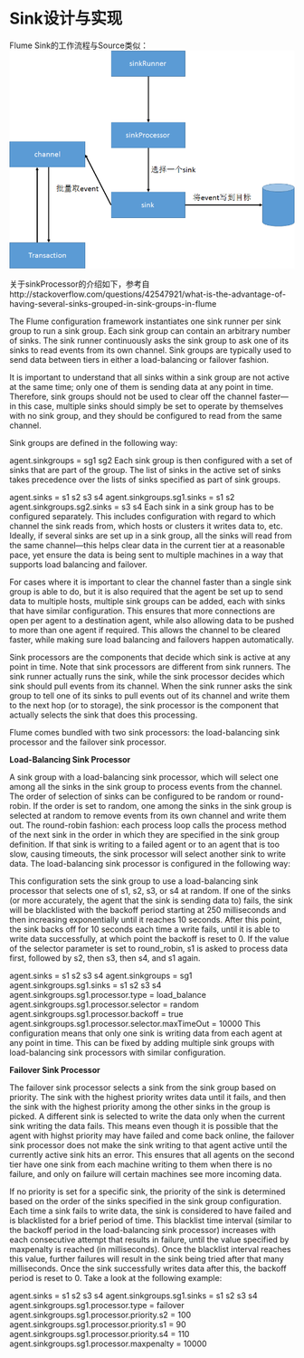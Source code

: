 # Sink设计与实现

Flume Sink的工作流程与Source类似：
![flow](https://github.com/wbear1/flume_blog/blob/master/img/sink/flow.png)

关于sinkProcessor的介绍如下，参考自http://stackoverflow.com/questions/42547921/what-is-the-advantage-of-having-several-sinks-grouped-in-sink-groups-in-flume

The Flume configuration framework instantiates one sink runner per sink group to run a sink group. Each sink group can contain an arbitrary number of sinks. The sink runner continuously asks the sink group to ask one of its sinks to read events from its own channel. Sink groups are typically used to send data between tiers in either a load-balancing or failover fashion.

It is important to understand that all sinks within a sink group are not active at the same time; only one of them is sending data at any point in time. Therefore, sink groups should not be used to clear off the channel faster—in this case, multiple sinks should simply be set to operate by themselves with no sink group, and they should be configured to read from the same channel.

Sink groups are defined in the following way:

agent.sinkgroups = sg1 sg2
Each sink group is then configured with a set of sinks that are part of the group. The list of sinks in the active set of sinks takes precedence over the lists of sinks specified as part of sink groups.

agent.sinks = s1 s2 s3 s4
agent.sinkgroups.sg1.sinks = s1 s2
agent.sinkgroups.sg2.sinks = s3 s4
Each sink in a sink group has to be configured separately. This includes configuration with regard to which channel the sink reads from, which hosts or clusters it writes data to, etc. Ideally, if several sinks are set up in a sink group, all the sinks will read from the same channel—this helps clear data in the current tier at a reasonable pace, yet ensure the data is being sent to multiple machines in a way that supports load balancing and failover.

For cases where it is important to clear the channel faster than a single sink group is able to do, but it is also required that the agent be set up to send data to multiple hosts, multiple sink groups can be added, each with sinks that have similar configuration. This ensures that more connections are open per agent to a destination agent, while also allowing data to be pushed to more than one agent if required. This allows the channel to be cleared faster, while making sure load balancing and failovers happen automatically.

Sink processors are the components that decide which sink is active at any point in time. Note that sink processors are different from sink runners. The sink runner actually runs the sink, while the sink processor decides which sink should pull events from its channel. When the sink runner asks the sink group to tell one of its sinks to pull events out of its channel and write them to the next hop (or to storage), the sink processor is the component that actually selects the sink that does this processing.

Flume comes bundled with two sink processors: the load-balancing sink processor and the failover sink processor.

**Load-Balancing Sink Processor**

A sink group with a load-balancing sink processor, which will select one among all the sinks in the sink group to process events from the channel. The order of selection of sinks can be configured to be random or round-robin. If the order is set to random, one among the sinks in the sink group is selected at random to remove events from its own channel and write them out. The round-robin fashion: each process loop calls the process method of the next sink in the order in which they are specified in the sink group definition. If that sink is writing to a failed agent or to an agent that is too slow, causing timeouts, the sink processor will select another sink to write data. The load-balancing sink processor is configured in the following way:

This configuration sets the sink group to use a load-balancing sink processor that selects one of s1, s2, s3, or s4 at random. If one of the sinks (or more accurately, the agent that the sink is sending data to) fails, the sink will be blacklisted with the backoff period starting at 250 milliseconds and then increasing exponentially until it reaches 10 seconds. After this point, the sink backs off for 10 seconds each time a write fails, until it is able to write data successfully, at which point the backoff is reset to 0. If the value of the selector parameter is set to round_robin, s1 is asked to process data first, followed by s2, then s3, then s4, and s1 again.

agent.sinks = s1 s2 s3 s4
agent.sinkgroups = sg1
agent.sinkgroups.sg1.sinks = s1 s2 s3 s4
agent.sinkgroups.sg1.processor.type = load_balance
agent.sinkgroups.sg1.processor.selector = random
agent.sinkgroups.sg1.processor.backoff = true
agent.sinkgroups.sg1.processor.selector.maxTimeOut = 10000
This configuration means that only one sink is writing data from each agent at any point in time. This can be fixed by adding multiple sink groups with load-balancing sink processors with similar configuration.

**Failover Sink Processor**

The failover sink processor selects a sink from the sink group based on priority. The sink with the highest priority writes data until it fails, and then the sink with the highest priority among the other sinks in the group is picked. A different sink is selected to write the data only when the current sink writing the data fails. This means even though it is possible that the agent with highst priority may have failed and come back online, the failover sink processor does not make the sink writing to that agent active until the currently active sink hits an error. This ensures that all agents on the second tier have one sink from each machine writing to them when there is no failure, and only on failure will certain machines see more incoming data.

If no priority is set for a specific sink, the priority of the sink is determined based on the order of the sinks specified in the sink group configuration. Each time a sink fails to write data, the sink is considered to have failed and is blacklisted for a brief period of time. This blacklist time interval (similar to the backoff period in the load-balancing sink processor) increases with each consecutive attempt that results in failure, until the value specified by maxpenalty is reached (in milliseconds). Once the blacklist interval reaches this value, further failures will result in the sink being tried after that many milliseconds. Once the sink successfully writes data after this, the backoff period is reset to 0. Take a look at the following example:

agent.sinks = s1 s2 s3 s4
agent.sinkgroups.sg1.sinks = s1 s2 s3 s4
agent.sinkgroups.sg1.processor.type = failover
agent.sinkgroups.sg1.processor.priority.s2 = 100
agent.sinkgroups.sg1.processor.priority.s1 = 90
agent.sinkgroups.sg1.processor.priority.s4 = 110
agent.sinkgroups.sg1.processor.maxpenalty = 10000